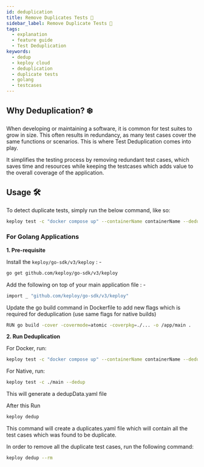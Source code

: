 ```yaml
---
id: deduplication
title: Remove Duplicates Tests 🧹
sidebar_label: Remove Duplicate Tests 🧹
tags:
  - explanation
  - feature guide
  - Test Deduplication
keywords:
  - dedup
  - keploy cloud
  - deduplication
  - duplicate tests
  - golang
  - testcases
---
```


## Why Deduplication? ❄️

When developing or maintaining a software, it is common for test suites to grow in size. This often results in redundancy, as many test cases cover the same functions or scenarios. This is where Test Deduplication comes into play.

It simplifies the testing process by removing redundant test cases, which saves time and resources while keeping the testcases which adds value to the overall coverage of the application.

## Usage 🛠️

To detect duplicate tests, simply run the below command, like so:

```bash
keploy test -c "docker compose up" --containerName containerName --dedup
```

### For Golang Applications

**1. Pre-requisite**

Install the `keploy/go-sdk/v3/keploy` : -

```bash
go get github.com/keploy/go-sdk/v3/keploy
```

Add the following on top of your main application file : -

```bash
import _ "github.com/keploy/go-sdk/v3/keploy"
```

Update the go build command in Dockerfile to add new flags which is required for deduplication (use same flags for native builds)

```bash
RUN go build -cover -covermode=atomic -coverpkg=./... -o /app/main .
```

**2. Run Deduplication**

For Docker, run:

```bash
keploy test -c "docker compose up" --containerName containerName --dedup
```

For Native, run:

```bash
keploy test -c ./main --dedup
```

This will generate a dedupData.yaml file

After this Run

```bash
keploy dedup
```

This command will create a duplicates.yaml file which will contain all the test cases which was found to be duplicate.

In order to remove all the duplicate test cases, run the following command:

```bash
keploy dedup --rm
```
